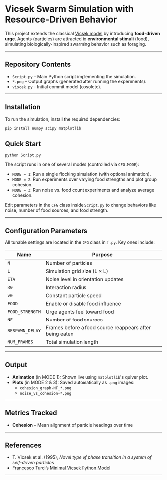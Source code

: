 #  Vicsek Swarm Simulation with Resource-Driven Behavior

This project extends the classical [Vicsek model](https://en.wikipedia.org/wiki/Vicsek_model) by introducing **food-driven urge**. Agents (particles) are attracted to **environmental stimuli** (food), simulating biologically-inspired swarming behavior such as foraging.

---

##  Repository Contents

- `Script.py` – Main Python script implementing the simulation.
- `*.png` – Output graphs (generated after running the experiments).
- `viscek.py` - Initial commit model (obsolete).

---

## Installation

To run the simulation, install the required dependencies:

```bash
pip install numpy scipy matplotlib
```

## Quick Start

```bash
python Script.py
```

The script runs in one of several modes (controlled via `CFG.MODE`):

- `MODE = 1`: Run a single flocking simulation (with optional animation).
- `MODE = 2`: Run experiments over varying food strengths and plot group cohesion.
- `MODE = 3`: Run noise vs. food count experiments and analyze average cohesion.

Edit parameters in the `CFG` class inside `Script.py` to change behaviors like noise, number of food sources, and food strength.

---

##  Configuration Parameters

All tunable settings are located in the `CFG` class in `f.py`. Key ones include:

| Name                      | Purpose                                             |
|---------------------------|-----------------------------------------------------|
| `N`                       | Number of particles                                 |
| `L`                       | Simulation grid size (L × L)                        |
| `ETA`                     | Noise level in orientation updates                  |
| `R0`                      | Interaction radius                                  |
| `v0`                      | Constant particle speed                             |
| `FOOD`                    | Enable or disable food influence                    |
| `FOOD_STRENGTH`           | Urge agents feel toward food                        |
| `NF`                      | Number of food sources                              |
| `RESPAWN_DELAY`           | Frames before a food source reappears after being eaten |
| `NUM_FRAMES`              | Total simulation length                             |

---

##  Output

- **Animation** (in MODE 1): Shown live using `matplotlib`'s quiver plot.
- **Plots** (in MODE 2 & 3): Saved automatically as `.png` images:
  - `cohesion_graph-NF_*.png`
  - `noise_vs_cohesion-*.png`

---

##  Metrics Tracked

- **Cohesion** – Mean alignment of particle headings over time

---

##  References

- T. Vicsek et al. (1995), *Novel type of phase transition in a system of self-driven particles*
- Francesco Turci’s [Minimal Vicsek Python Model](https://francescoturci.net/2020/06/19/minimal-vicsek-model-in-python/)

---

